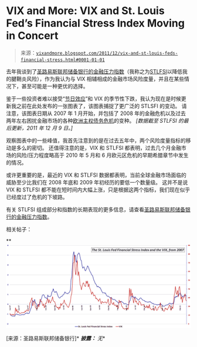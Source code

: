 <!--yml

category: 未分类

date: 2024-05-18 16:45:33

-->

# VIX and More: VIX and St. Louis Fed’s Financial Stress Index Moving in Concert

> 来源：[`vixandmore.blogspot.com/2011/12/vix-and-st-louis-feds-financial-stress.html#0001-01-01`](http://vixandmore.blogspot.com/2011/12/vix-and-st-louis-feds-financial-stress.html#0001-01-01)

去年我谈到了[圣路易斯联邦储备银行的金融压力指数](http://vixandmore.blogspot.com/2010/09/st-louis-feds-financial-stress-index.html)（我称之为[STLFSI](http://vixandmore.blogspot.com/search/label/STLFSI)以降低我的腱鞘炎风险），作为我认为与 VIX 相辅相成的金融市场风险度量，并且在某些情况下，甚至可能是一种更优的选择。

鉴于一些投资者难以接受“[节日效应](http://vixandmore.blogspot.com/search/label/Holiday%20Effect)”和 VIX 的季节性下跌，我认为现在是时候更新我之前在此处发布的一张图表了，该图表捕捉了更广泛的 STLSFI 的变动。 请注意，该图表日期从 2007 年 1 月开始，并包括了 2008 年的金融危机以及过去两年左右困扰金融市场的各种[欧洲主权债务危机](http://vixandmore.blogspot.com/search/label/European%20sovereign%20debt%20crisis)的变种。 *[数据截至 STLFSI 的最后更新，2011 年 12 月 9 日。]*

观察图表中的一些峰值，我首先注意到的是在过去五年中，两个风险度量指标的移动是多么的密切。 还值得注意的是，VIX 和 STLFSI 都表明，过去几个月金融市场的风险/压力程度略高于 2010 年 5 月和 6 月欧元区危机的早期希腊章节中发生的情况。

或许更重要的是，最近的 VIX 和 STLFSI 数据都表明，当前全球金融市场面临的威胁至少比我们在 2008 年底和 2009 年初经历的要低一个数量级。 这并不是说 VIX 和 STLFSI 都不能在短时间内大幅上涨，只是根据这两个指标，我们现在似乎已经度过了危机的下坡路。

有关 STLFSI 组成部分和指数的长期表现的更多信息，请查看[圣路易斯联邦储备银行的金融压力指数](http://vixandmore.blogspot.com/2010/09/st-louis-feds-financial-stress-index.html)。

相关帖子：

**![](img/c9f4a70d9fabc2ef51eef1b80eb1f67c.png)

[来源：圣路易斯联邦储备银行]*  ***披露：*** *无**
